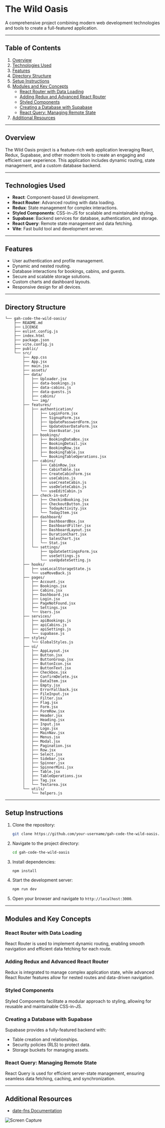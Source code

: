 # The Wild Oasis

A comprehensive project combining modern web development technologies and tools to create a full-featured application.

---

## Table of Contents

1. [Overview](#overview)
2. [Technologies Used](#technologies-used)
3. [Features](#features)
4. [Directory Structure](#directory-structure)
5. [Setup Instructions](#setup-instructions)
6. [Modules and Key Concepts](#modules-and-key-concepts)
   - [React Router with Data Loading](#react-router-with-data-loading)
   - [Adding Redux and Advanced React Router](#adding-redux-and-advanced-react-router)
   - [Styled Components](#styled-components)
   - [Creating a Database with Supabase](#creating-a-database-with-supabase)
   - [React Query: Managing Remote State](#react-query-managing-remote-state)
7. [Additional Resources](#additional-resources)

---

## Overview

The Wild Oasis project is a feature-rich web application leveraging React, Redux, Supabase, and other modern tools to create an engaging and efficient user experience. This application includes dynamic routing, state management, and a custom database backend.

---

## Technologies Used

- **React**: Component-based UI development.
- **React Router**: Advanced routing with data loading.
- **Redux**: State management for complex interactions.
- **Styled Components**: CSS-in-JS for scalable and maintainable styling.
- **Supabase**: Backend services for database, authentication, and storage.
- **React Query**: Remote state management and data fetching.
- **Vite**: Fast build tool and development server.

---

## Features

- User authentication and profile management.
- Dynamic and nested routing.
- Database interactions for bookings, cabins, and guests.
- Secure and scalable storage solutions.
- Custom charts and dashboard layouts.
- Responsive design for all devices.

---

## Directory Structure

```plaintext
└── gah-code-the-wild-oasis/
    ├── README.md
    ├── LICENSE
    ├── eslint.config.js
    ├── index.html
    ├── package.json
    ├── vite.config.js
    ├── public/
    └── src/
        ├── App.css
        ├── App.jsx
        ├── main.jsx
        ├── assets/
        ├── data/
        │   ├── Uploader.jsx
        │   ├── data-bookings.js
        │   ├── data-cabins.js
        │   ├── data-guests.js
        │   ├── cabins/
        │   └── img/
        ├── features/
        │   ├── authentication/
        │   │   ├── LoginForm.jsx
        │   │   ├── SignupForm.jsx
        │   │   ├── UpdatePasswordForm.jsx
        │   │   ├── UpdateUserDataForm.jsx
        │   │   └── UserAvatar.jsx
        │   ├── bookings/
        │   │   ├── BookingDataBox.jsx
        │   │   ├── BookingDetail.jsx
        │   │   ├── BookingRow.jsx
        │   │   ├── BookingTable.jsx
        │   │   └── BookingTableOperations.jsx
        │   ├── cabins/
        │   │   ├── CabinRow.jsx
        │   │   ├── CabinTable.jsx
        │   │   ├── CreateCabinForm.jsx
        │   │   ├── useCabins.js
        │   │   ├── useCreateCabin.js
        │   │   ├── useDeleteCabin.js
        │   │   └── useEditCabin.js
        │   ├── check-in-out/
        │   │   ├── CheckinBooking.jsx
        │   │   ├── CheckoutButton.jsx
        │   │   ├── TodayActivity.jsx
        │   │   └── TodayItem.jsx
        │   ├── dashboard/
        │   │   ├── DashboardBox.jsx
        │   │   ├── DashboardFilter.jsx
        │   │   ├── DashboardLayout.jsx
        │   │   ├── DurationChart.jsx
        │   │   ├── SalesChart.jsx
        │   │   └── Stat.jsx
        │   └── settings/
        │       ├── UpdateSettingsForm.jsx
        │       ├── useSettings.js
        │       └── useUpdateSetting.js
        ├── hooks/
        │   ├── useLocalStorageState.js
        │   └── useMoveBack.js
        ├── pages/
        │   ├── Account.jsx
        │   ├── Bookings.jsx
        │   ├── Cabins.jsx
        │   ├── Dashboard.jsx
        │   ├── Login.jsx
        │   ├── PageNotFound.jsx
        │   ├── Settings.jsx
        │   └── Users.jsx
        ├── services/
        │   ├── apiBookings.js
        │   ├── apiCabins.js
        │   ├── apiSettings.js
        │   └── supabase.js
        ├── styles/
        │   └── GlobalStyles.js
        ├── ui/
        │   ├── AppLayout.jsx
        │   ├── Button.jsx
        │   ├── ButtonGroup.jsx
        │   ├── ButtonIcon.jsx
        │   ├── ButtonText.jsx
        │   ├── Checkbox.jsx
        │   ├── ConfirmDelete.jsx
        │   ├── DataItem.jsx
        │   ├── Empty.jsx
        │   ├── ErrorFallback.jsx
        │   ├── FileInput.jsx
        │   ├── Filter.jsx
        │   ├── Flag.jsx
        │   ├── Form.jsx
        │   ├── FormRow.jsx
        │   ├── Header.jsx
        │   ├── Heading.jsx
        │   ├── Input.jsx
        │   ├── Logo.jsx
        │   ├── MainNav.jsx
        │   ├── Menus.jsx
        │   ├── Modal.jsx
        │   ├── Pagination.jsx
        │   ├── Row.jsx
        │   ├── Select.jsx
        │   ├── Sidebar.jsx
        │   ├── Spinner.jsx
        │   ├── SpinnerMini.jsx
        │   ├── Table.jsx
        │   ├── TableOperations.jsx
        │   ├── Tag.jsx
        │   └── Textarea.jsx
        └── utils/
            └── helpers.js
```

---

## Setup Instructions

1. Clone the repository:

   ```bash
   git clone https://github.com/your-username/gah-code-the-wild-oasis.git
   ```

2. Navigate to the project directory:

   ```bash
   cd gah-code-the-wild-oasis
   ```

3. Install dependencies:

   ```bash
   npm install
   ```

4. Start the development server:

   ```bash
   npm run dev
   ```

5. Open your browser and navigate to `http://localhost:3000`.

---

## Modules and Key Concepts

### React Router with Data Loading

React Router is used to implement dynamic routing, enabling smooth navigation and efficient data fetching for each route.

### Adding Redux and Advanced React Router

Redux is integrated to manage complex application state, while advanced React Router features allow for nested routes and data-driven navigation.

### Styled Components

Styled Components facilitate a modular approach to styling, allowing for reusable and maintainable CSS-in-JS.

### Creating a Database with Supabase

Supabase provides a fully-featured backend with:

- Table creation and relationships.
- Security policies (RLS) to protect data.
- Storage buckets for managing assets.

### React Query: Managing Remote State

React Query is used for efficient server-state management, ensuring seamless data fetching, caching, and synchronization.

---

## Additional Resources

- [date-fns Documentation](https://date-fns.org/docs/Getting-Started)

![Screen Capture](./cabin-booking-project.png)
